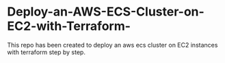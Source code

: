 # Deploy-an-AWS-ECS-Cluster-on-EC2-with-Terraform-
This repo has been created to deploy an aws ecs cluster on EC2 instances with terraform step by step.
